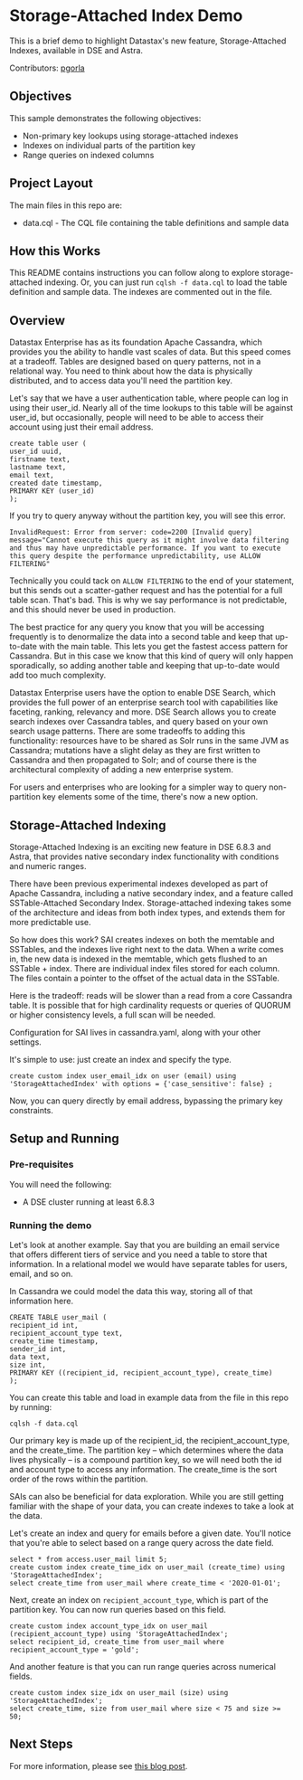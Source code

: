 # Storage-Attached Index Demo
This is a brief demo to highlight Datastax's new feature, Storage-Attached Indexes, available in DSE and Astra.

Contributors: [pgorla](https://github.com/pgorla)

## Objectives
This sample demonstrates the following objectives:

* Non-primary key lookups using storage-attached indexes
* Indexes on individual parts of the partition key
* Range queries on indexed columns

## Project Layout
The main files in this repo are:

* data.cql - The CQL file containing the table definitions and sample data

## How this Works
This README contains instructions you can follow along to explore storage-attached indexing. Or, you can just run `cqlsh -f data.cql` to load the table definition and sample data. The indexes are commented out in the file.

## Overview
Datastax Enterprise has as its foundation Apache Cassandra, which provides you the ability to handle vast scales of data. But this speed comes at a tradeoff. Tables are designed based on query patterns, not in a relational way. You need to think about how the data is physically distributed, and to access data you'll need the partition key.

Let's say that we have a user authentication table, where people can log in using their user_id. Nearly all of the time lookups to this table will be against user_id, but occasionally, people will need to be able to access their account using just their email address.

```
create table user (
user_id uuid,
firstname text,
lastname text,
email text,
created date timestamp,
PRIMARY KEY (user_id)
);
```

If you try to query anyway without the partition key, you will see this error.


```
InvalidRequest: Error from server: code=2200 [Invalid query] message="Cannot execute this query as it might involve data filtering and thus may have unpredictable performance. If you want to execute this query despite the performance unpredictability, use ALLOW FILTERING"
```

Technically you could tack on `ALLOW FILTERING` to the end of your statement, but this sends out a scatter-gather request and has the potential for a full table scan. That's bad. This is why we say performance is not predictable, and this should never be used in production.

The best practice for any query you know that you will be accessing frequently is to denormalize the data into a second table and keep that up-to-date with the main table. This lets you get the fastest access pattern for Cassandra. But in this case we know that this kind of query will only happen sporadically, so adding another table and keeping that up-to-date would add too much complexity.

Datastax Enterprise users have the option to enable DSE Search, which provides the full power of an enterprise search tool with capabilities like faceting, ranking, relevancy and more. DSE Search allows you to create search indexes over Cassandra tables, and query based on your own search usage patterns. There are some tradeoffs to adding this functionality: resources have to be shared as Solr runs in the same JVM as Cassandra; mutations have a slight delay as they are first written to Cassandra and then propagated to Solr; and of course there is the architectural complexity of adding a new enterprise system.

For users and enterprises who are looking for a simpler way to query non-partition key elements some of the time, there's now a new option.

## Storage-Attached Indexing

Storage-Attached Indexing is an exciting new feature in DSE 6.8.3 and Astra, that provides native secondary index functionality with conditions and numeric ranges.

There have been previous experimental indexes developed as part of Apache Cassandra, including a native secondary index, and a feature called SSTable-Attached Secondary Index. Storage-attached indexing takes some of the architecture and ideas from both index types, and extends them for more predictable use.

So how does this work? SAI creates indexes on both the memtable and SSTables, and the indexes live right next to the data. When a write comes in, the new data is indexed in the memtable, which gets flushed to an SSTable + index. There are individual index files stored for each column. The files contain a pointer to the offset of the actual data in the SSTable.

Here is the tradeoff: reads will be slower than a read from a core Cassandra table. It is possible that for high cardinality requests or queries of QUORUM or higher consistency levels, a full scan will be needed.

Configuration for SAI lives in cassandra.yaml, along with your other settings.

It's simple to use: just create an index and specify the type.

```
create custom index user_email_idx on user (email) using 'StorageAttachedIndex' with options = {'case_sensitive': false} ;
```

Now, you can query directly by email address, bypassing the primary key constraints.

## Setup and Running
### Pre-requisites
You will need the following:

* A DSE cluster running at least 6.8.3

### Running the demo
Let's look at another example. Say that you are building an email service that offers different tiers of service and you need a table to store that information. In a relational model we would have separate tables for users, email, and so on.

In Cassandra we could model the data this way, storing all of that information here.

```
CREATE TABLE user_mail (
recipient_id int,
recipient_account_type text,
create_time timestamp,
sender_id int,
data text,
size int,
PRIMARY KEY ((recipient_id, recipient_account_type), create_time)
);
```

You can create this table and load in example data from the file in this repo by running:

```
cqlsh -f data.cql
```

Our primary key is made up of the recipient_id, the recipient_account_type, and the create_time. The partition key – which determines where the data lives physically – is a compound partition key, so we will need both the id and account type to access any information. The create_time is the sort order of the rows within the partition.

SAIs can also be beneficial for data exploration. While you are still getting familiar with the shape of your data, you can create indexes to take a look at the data.

Let's create an index and query for emails before a given date. You'll notice that you're able to select based on a range query across the date field.

```
select * from access.user_mail limit 5;
create custom index create_time_idx on user_mail (create_time) using 'StorageAttachedIndex';
select create_time from user_mail where create_time < '2020-01-01';
```

Next, create an index on `recipient_account_type`, which is part of the partition key. You can now run queries based on this field.
```
create custom index account_type_idx on user_mail (recipient_account_type) using 'StorageAttachedIndex';
select recipient_id, create_time from user_mail where recipient_account_type = 'gold';
```

And another feature is that you can run range queries across numerical fields.

```
create custom index size_idx on user_mail (size) using 'StorageAttachedIndex';
select create_time, size from user_mail where size < 75 and size >= 50;
```

## Next Steps

For more information, please see [this blog post](https://www.datastax.com/blog/2020/09/eliminate-trade-offs-between-database-ease-use-and-massive-scale-sai-storage-attached).
